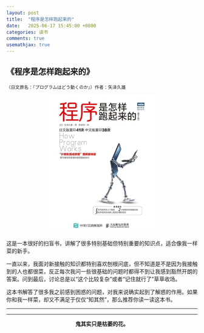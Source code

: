 ```yaml
---
layout: post
title:  "程序是怎样跑起来的"
date:   2025-06-17 15:45:00 +0800
categories: 读书
comments: true
usemathjax: true
---
```


## 《程序是怎样跑起来的》​
<small>​（日文原名：『プログラムはどう動くのか』）</small> 
<small>​​作者​：​矢泽久雄​</small>

<p align="center">
  <img src="/assets/img/book001.jpg" alt="本地图片" width="300">
</p>


这是一本很好的扫盲书，讲解了很多特别基础但特别重要的知识点，适合像我一样菜的新手。

一直以来，我面对新接触的知识都特别喜欢刨根问底，但不知道是不是因为我接触到的人也都很菜，反正每次我问一些很基础的问题时都得不到让我感到豁然开朗的答案。问到最后，讨论总是以“这个比较复杂”或者“记住就行了”草草收场。

这本书解答了很多我之前感到困惑的问题，对我来说确实起到了解惑的作用。如果你和我一样菜，却又不满足于仅仅“知其然”，那么推荐你读一读这本书。


<hr>
  
<hr>

<p align="center"><strong>鬼其实只是枯萎的花。</strong></p>
